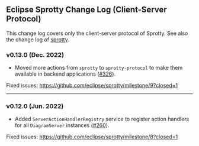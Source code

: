 ## Eclipse Sprotty Change Log (Client-Server Protocol)

This change log covers only the client-server protocol of Sprotty. See also the change log of [sprotty](https://github.com/eclipse/sprotty/blob/master/packages/sprotty/CHANGELOG.md).

### v0.13.0 (Dec. 2022)

 * Moved more actions from `sprotty` to `sprotty-protocol` to make them available in backend applications ([#326](https://github.com/eclipse/sprotty/pull/326)).

Fixed issues: https://github.com/eclipse/sprotty/milestone/9?closed=1

-----

### v0.12.0 (Jun. 2022)

 * Added `ServerActionHandlerRegistry` service to register action handlers for all `DiagramServer` instances ([#260](https://github.com/eclipse/sprotty/pull/260)).

Fixed issues: https://github.com/eclipse/sprotty/milestone/8?closed=1
